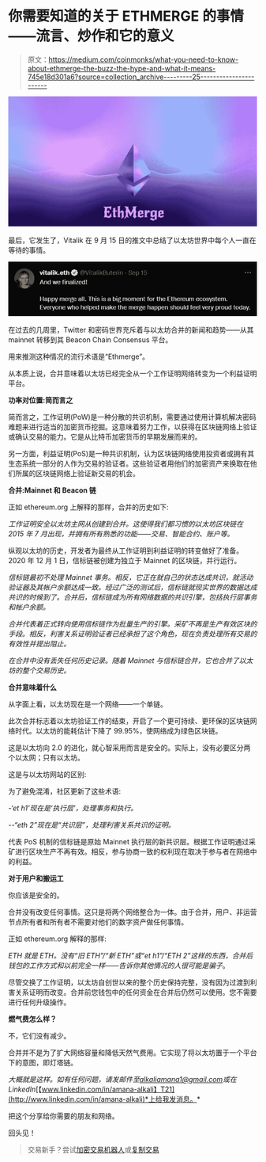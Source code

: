 # 你需要知道的关于 ETHMERGE 的事情——流言、炒作和它的意义

> 原文：<https://medium.com/coinmonks/what-you-need-to-know-about-ethmerge-the-buzz-the-hype-and-what-it-means-745e18d301a6?source=collection_archive---------25----------------------->

![](img/f03d666c43475362199e73c0d22419a1.png)

最后，它发生了，Vitalik 在 9 月 15 日的推文中总结了以太坊世界中每个人一直在等待的事情。

![](img/3ec706c698ff6a7e59b52048ea61bf48.png)

在过去的几周里，Twitter 和密码世界充斥着与以太坊合并的新闻和趋势——从其 mainnet 转移到其 Beacon Chain Consensus 平台。

用来推测这种情况的流行术语是“Ethmerge”。

从本质上说，合并意味着以太坊已经完全从一个工作证明网络转变为一个利益证明平台。

**功率对位置:简而言之**

简而言之，工作证明(PoW)是一种分散的共识机制，需要通过使用计算机解决密码难题来进行适当的加密货币挖掘。这意味着努力工作，以获得在区块链网络上验证或确认交易的能力。它是从比特币加密货币的早期发展而来的。

另一方面，利益证明(PoS)是一种共识机制，认为区块链网络使用投资者或拥有其生态系统一部分的人作为交易的验证者。这些验证者用他们的加密资产来换取在他们所属的区块链网络上验证新交易的机会。

**合并:Mainnet 和 Beacon 链**

正如 ethereum.org 上解释的那样，合并的历史如下:

*工作证明安全以太坊主网从创建到合并。这使得我们都习惯的以太坊区块链在 2015 年 7 月出现，并拥有所有熟悉的功能——交易、智能合约、账户等。*

纵观以太坊的历史，开发者为最终从工作证明到利益证明的转变做好了准备。2020 年 12 月 1 日，信标链被创建为独立于 Mainnet 的区块链，并行运行。

*信标链最初不处理 Mainnet 事务。相反，它正在就自己的状态达成共识，就活动验证器及其帐户余额达成一致。经过广泛的测试后，信标链就现实世界的数据达成共识的时候到了。合并后，信标链成为所有网络数据的共识引擎，包括执行层事务和帐户余额。*

*合并代表着正式转向使用信标链作为批量生产的引擎。采矿不再是生产有效区块的手段。相反，利害关系证明验证者已经承担了这个角色，现在负责处理所有交易的有效性并提出阻止。*

*在合并中没有丢失任何历史记录。随着 Mainnet 与信标链合并，它也合并了以太坊的整个交易历史。*

**合并意味着什么**

从字面上看，以太坊现在是一个网络——一个单链。

此次合并标志着以太坊验证工作的结束，开启了一个更可持续、更环保的区块链网络时代。以太坊的能耗估计下降了 99.95%，使网络成为绿色区块链。

这是以太坊向 2.0 的进化，就心智采用而言是安全的。实际上，没有必要区分两个以太网；只有以太坊。

这是与以太坊网站的区别:

为了避免混淆，社区更新了这些术语:

*-‘et h1’现在是‘执行层’，处理事务和执行。*

*--“eth 2”现在是“共识层”，处理利害关系共识的证明。*

代表 PoS 机制的信标链是原始 Mainnet 执行层的新共识层。根据工作证明通过采矿进行区块生产不再有效。相反，参与协商一致的权利现在取决于参与者在网络中的利益。

**对于用户和搬运工**

你应该是安全的。

合并没有改变任何事情。这只是将两个网络整合为一体。由于合并，用户、非运营节点所有者和所有者不需要对他们的数字资产做任何事情。

正如 ethereum.org 解释的那样:

*ETH 就是 ETH。没有“旧 ETH”/“新 ETH”或“et h1”/“ETH 2”这样的东西，合并后钱包的工作方式和以前完全一样——告诉你其他情况的人很可能是骗子*。

尽管交换了工作证明，以太坊自创世以来的整个历史保持完整，没有因为过渡到利害关系证明而改变。合并前您钱包中的任何资金在合并后仍然可以使用。您不需要进行任何升级操作。

**燃气费怎么样？**

不，它们没有减少。

合并并不是为了扩大网络容量和降低天然气费用。它实现了将以太坊置于一个平台下的意图，即灯塔链。

*大概就是这样。如有任何问题，请发邮件至*[*alkaliamana1@gmail.com*](mailto:alkaliamana1@gmail.com)*或在 LinkedIn*[【www.linkedin.com/in/amana-alkali】T21](http://www.linkedin.com/in/amana-alkali)*上给我发消息。*

把这个分享给你需要的朋友和网络。

回头见！

> 交易新手？尝试[加密交易机器人](/coinmonks/crypto-trading-bot-c2ffce8acb2a)或[复制交易](/coinmonks/top-10-crypto-copy-trading-platforms-for-beginners-d0c37c7d698c)